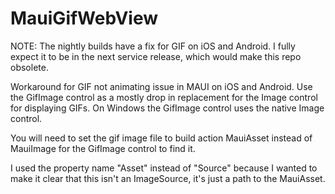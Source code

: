 # MauiGifWebView
NOTE: The nightly builds have a fix for GIF on iOS and Android. I fully expect it to be in the next service release, which would make this repo obsolete.

Workaround for GIF not animating issue in MAUI on iOS and Android. Use the GifImage control as a mostly drop in replacement for the Image control for displaying GIFs. On Windows the GifImage control uses the native Image control.

You will need to set the gif image file to build action MauiAsset instead of MauiImage for the GifImage control to find it.

I used the property name "Asset" instead of "Source" because I wanted to make it clear that this isn't an ImageSource, it's just a path to the MauiAsset. 
